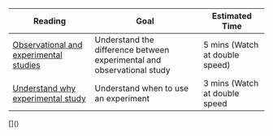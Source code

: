 <table>
<thead>
    <tr>
        <th>Reading</th>
        <th>Goal</th>
        <th>Estimated Time</th>
    </tr>
</thead>
<tbody>
    <tr>
        <td>
            <a href="https://www.khanacademy.org/math/probability/statistical-studies/types-of-studies/v/types-statistical-studies">Observational and experimental studies</a>
        </td>
        <td>Understand the difference between experimental and observational study</td>
        <td>5 mins (Watch at double speed)</td>
    </tr>
    <tr>
        <td>
            <a href="https://www.khanacademy.org/math/probability/statistical-studies/types-of-studies/v/analyzing-statistical-study">Understand why experimental study</a>
        </td>
        <td>Understand when to use an experiment</td>
        <td>3 mins (Watch at double speed</td>
    </tr>

</tbody>

</table>
[]()
